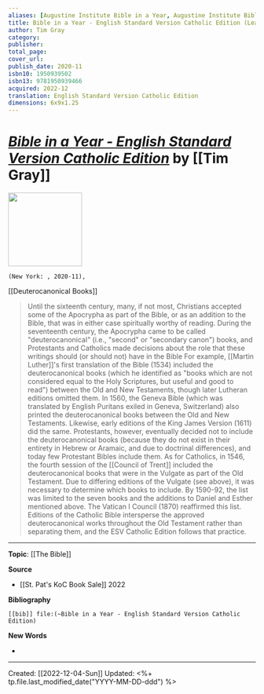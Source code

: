 ```yaml
---
aliases: [Augustine Institute Bible in a Year, Augustine Institute Bible in a Year - English Standard Version Catholic Edition]
title: Bible in a Year - English Standard Version Catholic Edition (Leather Cover Option 2)
author: Tim Gray
category: 
publisher: 
total_page: 
cover_url: 
publish_date: 2020-11
isbn10: 1950939502
isbn13: 9781950939466
acquired: 2022-12
translation: English Standard Version Catholic Edition
dimensions: 6x9x1.25
---
```

# *[Bible in a Year - English Standard Version Catholic Edition](https://www.augustineinstitute.org/program-categories/bible-in-a-year)* by [[Tim Gray]]

<img src="https://cdn11.bigcommerce.com/s-iw55yn2imp/images/stencil/1280w/products/12027/8660/Paper_Cover_Tree_of_Life__27048.1607559104.jpg?c=2" width=150>

`(New York: , 2020-11), `

[[Deuterocanonical Books]]
>Until the sixteenth century, many, if not most, Christians accepted some of the Apocrypha as part of the Bible, or as an addition to the Bible, that was in either case spiritually worthy of reading. During the seventeenth century, the Apocrypha came to be called "deuterocanonical" (i.e., "second" or "secondary canon") books, and Protestants and Catholics made decisions about the role that these writings should (or should not) have in the Bible For example, [[Martin Luther]]'s first translation of the Bible (1534) included the deuterocanonical books (which he identified as "books which are not considered equal to the Holy Scriptures, but useful and good to read") between the Old and New Testaments, though later Lutheran editions omitted them. In 1560, the Geneva Bible (which was translated by English Puritans exiled in Geneva, Switzerland) also printed the deuterocanonical books between the Old and New Testaments. Likewise, early editions of the King James Version (1611) did the same. Protestants, however, eventually decided not to include the deuterocanonical books (because they do not exist in their entirety in Hebrew or Aramaic, and due to doctrinal differences), and today few Protestant Bibles include them. As for Catholics, in 1546, the fourth session of the [[Council of Trent]] included the deuterocanonical books that were in the Vulgate as part of the Old Testament. Due to differing editions of the Vulgate (see above), it was necessary to determine which books to include. By 1590-92, the list was limited to the seven books and the additions to Daniel and Esther mentioned above. The Vatican I Council (1870) reaffirmed this list. Editions of the Catholic Bible intersperse the approved deuterocanonical works throughout the Old Testament rather than separating them, and the ESV Catholic Edition follows that practice.

--- 
**Topic**: [[The Bible]]

**Source**
- [[St. Pat's KoC Book Sale]] 2022


**Bibliography**

```query
[[bib]] file:(~Bible in a Year - English Standard Version Catholic Edition)
```
 

**New Words**

- 

---
Created: [[2022-12-04-Sun]]
Updated: <%+ tp.file.last_modified_date("YYYY-MM-DD-ddd") %>
